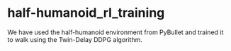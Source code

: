 # half-humanoid_rl_training
We have used the half-humanoid environment from PyBullet and trained it to walk using the Twin-Delay DDPG algorithm.

